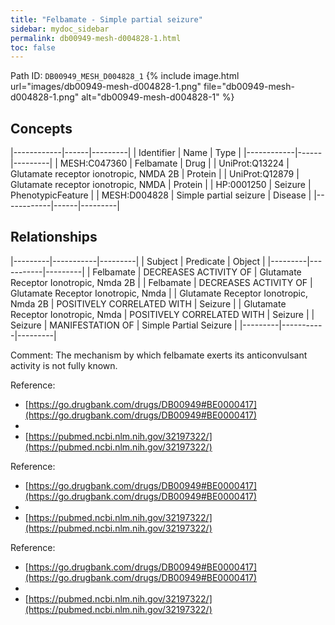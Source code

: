 ```yaml
---
title: "Felbamate - Simple partial seizure"
sidebar: mydoc_sidebar
permalink: db00949-mesh-d004828-1.html
toc: false 
---
```



Path ID: `DB00949_MESH_D004828_1`
{% include image.html url="images/db00949-mesh-d004828-1.png" file="db00949-mesh-d004828-1.png" alt="db00949-mesh-d004828-1" %}

## Concepts

|------------|------|---------|
| Identifier | Name | Type    |
|------------|------|---------|
| MESH:C047360 | Felbamate | Drug |
| UniProt:Q13224 | Glutamate receptor ionotropic, NMDA 2B | Protein |
| UniProt:Q12879 | Glutamate receptor ionotropic, NMDA | Protein |
| HP:0001250 | Seizure | PhenotypicFeature |
| MESH:D004828 | Simple partial seizure | Disease |
|------------|------|---------|

## Relationships

|---------|-----------|---------|
| Subject | Predicate | Object  |
|---------|-----------|---------|
| Felbamate | DECREASES ACTIVITY OF | Glutamate Receptor Ionotropic, Nmda 2B |
| Felbamate | DECREASES ACTIVITY OF | Glutamate Receptor Ionotropic, Nmda |
| Glutamate Receptor Ionotropic, Nmda 2B | POSITIVELY CORRELATED WITH | Seizure |
| Glutamate Receptor Ionotropic, Nmda | POSITIVELY CORRELATED WITH | Seizure |
| Seizure | MANIFESTATION OF | Simple Partial Seizure |
|---------|-----------|---------|

Comment: The mechanism by which felbamate exerts its anticonvulsant activity is not fully known.

Reference: 
  - [https://go.drugbank.com/drugs/DB00949#BE0000417](https://go.drugbank.com/drugs/DB00949#BE0000417)
  - 
  - [https://pubmed.ncbi.nlm.nih.gov/32197322/](https://pubmed.ncbi.nlm.nih.gov/32197322/)

Reference: 
  - [https://go.drugbank.com/drugs/DB00949#BE0000417](https://go.drugbank.com/drugs/DB00949#BE0000417)
  - 
  - [https://pubmed.ncbi.nlm.nih.gov/32197322/](https://pubmed.ncbi.nlm.nih.gov/32197322/)

Reference: 
  - [https://go.drugbank.com/drugs/DB00949#BE0000417](https://go.drugbank.com/drugs/DB00949#BE0000417)
  - 
  - [https://pubmed.ncbi.nlm.nih.gov/32197322/](https://pubmed.ncbi.nlm.nih.gov/32197322/)
